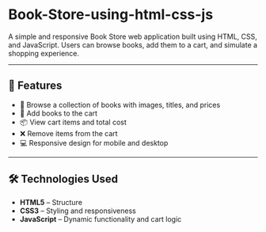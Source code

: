 # Book-Store-using-html-css-js

A simple and responsive Book Store web application built using HTML, CSS, and JavaScript. Users can browse books, add them to a cart, and simulate a shopping experience.

---
## 🚀 Features

- 📖 Browse a collection of books with images, titles, and prices
- 🛒 Add books to the cart
- 📦 View cart items and total cost
- ❌ Remove items from the cart
- 💻 Responsive design for mobile and desktop

---
## 🛠️ Technologies Used

- **HTML5** – Structure
- **CSS3** – Styling and responsiveness
- **JavaScript** – Dynamic functionality and cart logic


